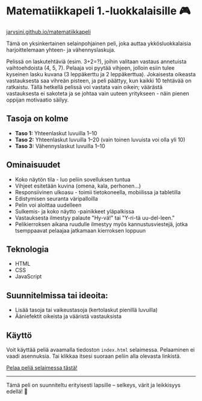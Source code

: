 # Matematiikkapeli 1.-luokkalaisille 🎮

[jarvsini.github.io/matematiikkapeli](https://jarvsini.github.io/matematiikkapeli)

Tämä on yksinkertainen selainpohjainen peli, joka auttaa ykkösluokkalaisia harjoittelemaan yhteen- ja vähennyslaskuja.

Pelissä on laskutehtäviä (esim. 3+2=?), joihin valitaan vastaus annetuista vaihtoehdoista (4, 5, 7).
Pelaaja voi pyytää vihjeen, jolloin esiin tulee kyseinen lasku kuvana (3 leppäkerttu ja 2 leppäkerttua).
Jokaisesta oikeasta vastauksesta saa vihreän pisteen, ja peli päättyy, kun kaikki 10 tehtävää on ratkaistu.
Tällä hetkellä pelissä voi vastata vain oikein; väärästä vastauksesta ei sakoteta ja se johtaa vain uuteen yritykseen - näin pienen oppijan motivaatio säilyy.

## Tasoja on kolme

- **Taso 1:** Yhteenlaskut luvuilla 1–10
- **Taso 2:** Yhteenlaskut luvuilla 1–20 (vain toinen luvuista voi olla yli 10)
- **Taso 3:** Vähennyslaskut luvuilla 1–10

## Ominaisuudet

- Koko näytön tila - luo peliin sovelluksen tuntua
- Vihjeet esitetään kuvina (omena, kala, perhonen…)
- Responsiivinen ulkoasu - toimii tietokoneella, mobiilissa ja tabletilla
- Edistymisen seuranta väripalloilla
- Pelin voi aloittaa uudelleen
- Sulkemis- ja koko näytto -painikkeet yläpalkissa
- Vastauksesta ilmestyy palaute "Hy-vä!" tai "Y-ri-tä uu-del-leen."
- Pelikierroksen aikana ruudulle ilmestyy myös kannustusviestejä, jotka tsemppaavat pelaajaa jatkamaan kierroksen loppuun

## Teknologia

- HTML
- CSS
- JavaScript

## Suunnitelmissa tai ideoita:

- Lisää tasoja tai vaikeustasoja (kertolaskut pienillä luvuilla)
- Ääniefektit oikeista ja vääristä vastauksista

## Käyttö

Voit käyttää peliä avaamalla tiedoston `index.html` selaimessa. Pelaaminen ei vaadi asennuksia. Tai klikkaa itsesi suoraan peliin alla olevasta linkistä.

[Pelaa peliä selaimessa tästä!](https://jarvsini.github.io/matematiikkapeli)


---

Tämä peli on suunniteltu erityisesti lapsille – selkeys, värit ja leikkisyys edellä! 🎨
